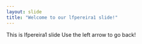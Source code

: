 ```yaml
---
layout: slide
title: "Welcome to our lfpereira1 slide!"
---
```

This is lfpereira1 slide
Use the left arrow to go back!